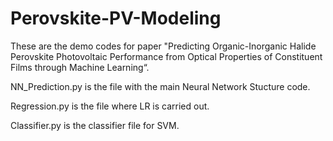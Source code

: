 # Perovskite-PV-Modeling

These are the demo codes for paper  "Predicting Organic-Inorganic Halide Perovskite Photovoltaic Performance from Optical Properties of Constituent Films through Machine Learning“. 

NN_Prediction.py is the file with the main Neural Network Stucture code.

Regression.py is the file where LR is carried out.

Classifier.py is the classifier file for SVM.
